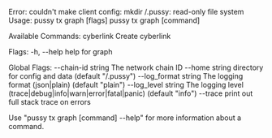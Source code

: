 Error: couldn't make client config: mkdir /.pussy: read-only file system
Usage:
  pussy tx graph [flags]
  pussy tx graph [command]

Available Commands:
  cyberlink   Create cyberlink

Flags:
  -h, --help   help for graph

Global Flags:
      --chain-id string     The network chain ID
      --home string         directory for config and data (default "/.pussy")
      --log_format string   The logging format (json|plain) (default "plain")
      --log_level string    The logging level (trace|debug|info|warn|error|fatal|panic) (default "info")
      --trace               print out full stack trace on errors

Use "pussy tx graph [command] --help" for more information about a command.

